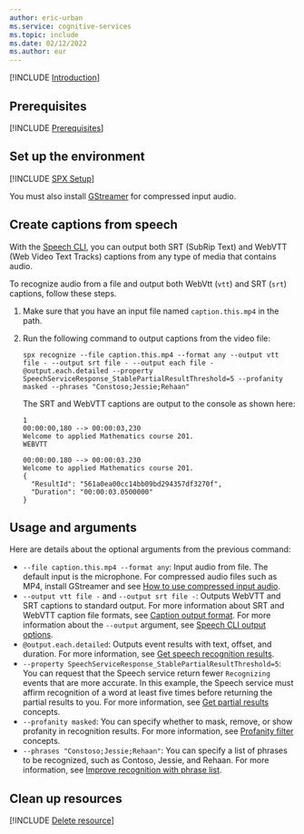 ```yaml
---
author: eric-urban
ms.service: cognitive-services
ms.topic: include
ms.date: 02/12/2022
ms.author: eur
---
```


[!INCLUDE [Introduction](intro.md)]

## Prerequisites

[!INCLUDE [Prerequisites](../../common/azure-prerequisites.md)]

## Set up the environment

[!INCLUDE [SPX Setup](../../spx-setup-quick.md)]

You must also install [GStreamer](~/articles/cognitive-services/speech-service/how-to-use-codec-compressed-audio-input-streams.md) for compressed input audio.

## Create captions from speech

With the [Speech CLI](~/articles/cognitive-services/speech-service/spx-overview.md), you can output both SRT (SubRip Text) and WebVTT (Web Video Text Tracks) captions from any type of media that contains audio. 

To recognize audio from a file and output both WebVtt (`vtt`) and SRT (`srt`) captions, follow these steps. 

1. Make sure that you have an input file named `caption.this.mp4` in the path.
1. Run the following command to output captions from the video file:
    ```console
    spx recognize --file caption.this.mp4 --format any --output vtt file - --output srt file - --output each file - @output.each.detailed --property SpeechServiceResponse_StablePartialResultThreshold=5 --profanity masked --phrases "Constoso;Jessie;Rehaan"
    ```

    The SRT and WebVTT captions are output to the console as shown here:
    
    ```console
    1
    00:00:00,180 --> 00:00:03,230
    Welcome to applied Mathematics course 201.
    WEBVTT
    
    00:00:00.180 --> 00:00:03.230
    Welcome to applied Mathematics course 201.
    {
      "ResultId": "561a0ea00cc14bb09bd294357df3270f",
      "Duration": "00:00:03.0500000"
    }
    ```

## Usage and arguments

Here are details about the optional arguments from the previous command:

- `--file caption.this.mp4 --format any`: Input audio from file. The default input is the microphone. For compressed audio files such as MP4, install GStreamer and see [How to use compressed input audio](~/articles/cognitive-services/speech-service/how-to-use-codec-compressed-audio-input-streams.md).
- `--output vtt file -` and `--output srt file -`: Outputs WebVTT and SRT captions to standard output. For more information about SRT and WebVTT caption file formats, see [Caption output format](~/articles/cognitive-services/speech-service/captioning-concepts.md#caption-output-format). For more information about the `--output` argument, see [Speech CLI output options](~/articles/cognitive-services/speech-service/spx-output-options.md).
- `@output.each.detailed`: Outputs event results with text, offset, and duration. For more information, see [Get speech recognition results](~/articles/cognitive-services/speech-service/get-speech-recognition-results.md).
- `--property SpeechServiceResponse_StablePartialResultThreshold=5`: You can request that the Speech service return fewer `Recognizing` events that are more accurate. In this example, the Speech service must affirm recognition of a word at least five times before returning the partial results to you. For more information, see [Get partial results](~/articles/cognitive-services/speech-service/captioning-concepts.md#get-partial-results) concepts.
- `--profanity masked`: You can specify whether to mask, remove, or show profanity in recognition results. For more information, see [Profanity filter](~/articles/cognitive-services/speech-service/display-text-format.md#profanity-filter) concepts.
- `--phrases "Constoso;Jessie;Rehaan"`: You can specify a list of phrases to be recognized, such as Contoso, Jessie, and Rehaan. For more information, see [Improve recognition with phrase list](~/articles/cognitive-services/speech-service/improve-accuracy-phrase-list.md).

## Clean up resources

[!INCLUDE [Delete resource](../../common/delete-resource.md)]
